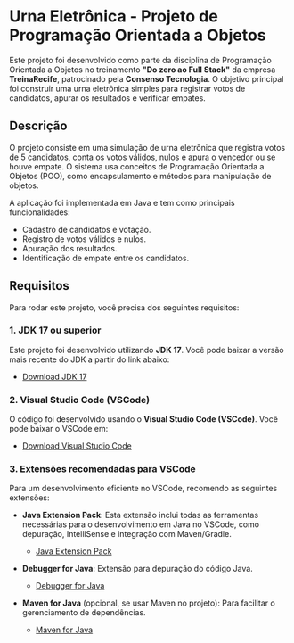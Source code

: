# Urna Eletrônica - Projeto de Programação Orientada a Objetos

Este projeto foi desenvolvido como parte da disciplina de Programação Orientada a Objetos no treinamento **"Do zero ao Full Stack"** da empresa **TreinaRecife**, patrocinado pela **Consenso Tecnologia**. O objetivo principal foi construir uma urna eletrônica simples para registrar votos de candidatos, apurar os resultados e verificar empates.

## Descrição

O projeto consiste em uma simulação de urna eletrônica que registra votos de 5 candidatos, conta os votos válidos, nulos e apura o vencedor ou se houve empate. O sistema usa conceitos de Programação Orientada a Objetos (POO), como encapsulamento e métodos para manipulação de objetos.

A aplicação foi implementada em Java e tem como principais funcionalidades:

- Cadastro de candidatos e votação.
- Registro de votos válidos e nulos.
- Apuração dos resultados.
- Identificação de empate entre os candidatos.

## Requisitos

Para rodar este projeto, você precisa dos seguintes requisitos:

### 1. JDK 17 ou superior
Este projeto foi desenvolvido utilizando **JDK 17**. Você pode baixar a versão mais recente do JDK a partir do link abaixo:
- [Download JDK 17](https://www.oracle.com/br/java/technologies/downloads/)

### 2. Visual Studio Code (VSCode)
O código foi desenvolvido usando o **Visual Studio Code (VSCode)**. Você pode baixar o VSCode em:
- [Download Visual Studio Code](https://code.visualstudio.com/)

### 3. Extensões recomendadas para VSCode
Para um desenvolvimento eficiente no VSCode, recomendo as seguintes extensões:

- **Java Extension Pack**: Esta extensão inclui todas as ferramentas necessárias para o desenvolvimento em Java no VSCode, como depuração, IntelliSense e integração com Maven/Gradle.
    - [Java Extension Pack](https://marketplace.visualstudio.com/items?itemName=vscjava.vscode-java-pack)

- **Debugger for Java**: Extensão para depuração do código Java.
    - [Debugger for Java](https://marketplace.visualstudio.com/items?itemName=redhat.java)

- **Maven for Java** (opcional, se usar Maven no projeto): Para facilitar o gerenciamento de dependências.
    - [Maven for Java](https://marketplace.visualstudio.com/items?itemName=vscjava.vscode-maven)
